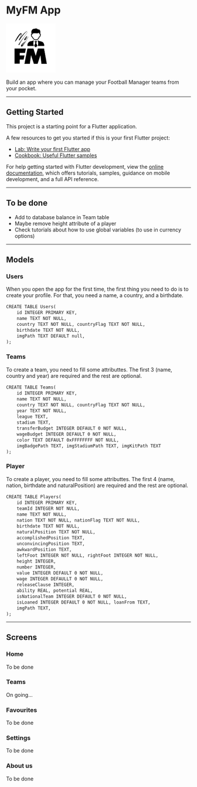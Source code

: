 # MyFM App

<img src="assets/logo/myfm_logo.png" width="135">

Build an app where you can manage your Football Manager teams from your pocket.

---

## Getting Started

This project is a starting point for a Flutter application.

A few resources to get you started if this is your first Flutter project:

- [Lab: Write your first Flutter app](https://docs.flutter.dev/get-started/codelab)
- [Cookbook: Useful Flutter samples](https://docs.flutter.dev/cookbook)

For help getting started with Flutter development, view the
[online documentation](https://docs.flutter.dev/), which offers tutorials,
samples, guidance on mobile development, and a full API reference.

---

## To be done

- Add to database balance in Team table
- Maybe remove height attribute of a player
- Check tutorials about how to use global variables (to use in currency options)

---

## Models

### Users
When you open the app for the first time, the first thing you need to do is to create your profile. For that, you need a name, a country, and a birthdate.


    CREATE TABLE Users(
        id INTEGER PRIMARY KEY, 
        name TEXT NOT NULL, 
        country TEXT NOT NULL, countryFlag TEXT NOT NULL, 
        birthdate TEXT NOT NULL,
        imgPath TEXT DEFAULT null,
    );


### Teams
To create a team, you need to fill some attributtes. The first 3 (name, country and year) are required and the rest are optional.  


    CREATE TABLE Teams(
        id INTEGER PRIMARY KEY, 
        name TEXT NOT NULL, 
        country TEXT NOT NULL, countryFlag TEXT NOT NULL, 
        year TEXT NOT NULL,
        league TEXT,
        stadium TEXT,
        transferBudget INTEGER DEFAULT 0 NOT NULL,
        wageBudget INTEGER DEFAULT 0 NOT NULL,
        color TEXT DEFAULT 0xFFFFFFFF NOT NULL,
        imgBadgePath TEXT, imgStadiumPath TEXT, imgKitPath TEXT
    );


### Player
To create a player, you need to fill some attributtes. The first 4 (name, nation, birthdate and naturalPosition) are required and the rest are optional.  


    CREATE TABLE Players(
        id INTEGER PRIMARY KEY,
        teamId INTEGER NOT NULL, 
        name TEXT NOT NULL, 
        nation TEXT NOT NULL, nationFlag TEXT NOT NULL, 
        birthdate TEXT NOT NULL,
        naturalPosition TEXT NOT NULL,
        accomplishedPosition TEXT, 
        unconvincingPosition TEXT, 
        awkwardPosition TEXT,
        leftFoot INTEGER NOT NULL, rightFoot INTEGER NOT NULL,
        height INTEGER, 
        number INTEGER,
        value INTEGER DEFAULT 0 NOT NULL,
        wage INTEGER DEFAULLT 0 NOT NULL,
        releaseClause INTEGER,
        ability REAL, potential REAL,
        isNationalTeam INTEGER DEFAULT 0 NOT NULL,
        isLoaned INTEGER DEFAULT 0 NOT NULL, loanFrom TEXT, 
        imgPath TEXT,
    );

---

## Screens

### Home

To be done

### Teams

On going...

### Favourites

To be done

### Settings

To be done

### About us

To be done
